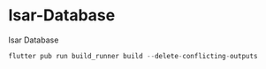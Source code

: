 # Isar-Database
Isar Database

```dart
flutter pub run build_runner build --delete-conflicting-outputs
```
